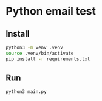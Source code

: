 # Python email test

## Install
```bash
python3 -m venv .venv
source .venv/bin/activate
pip install -r requirements.txt
```

## Run
```bash
python3 main.py
```
